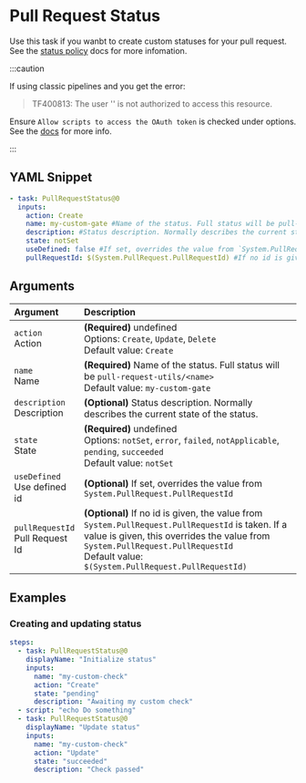 # Pull Request Status

Use this task if you wanbt to create custom statuses for your pull request. See the [status policy](https://docs.microsoft.com/en-us/azure/devops/repos/git/pull-request-status?view=azure-devops#status-policy) docs for more infomation.

:::caution

If using classic pipelines and you get the error:

> TF400813: The user '' is not authorized to access this resource.

Ensure `Allow scripts to access the OAuth token` is checked under options. See the [docs](https://docs.microsoft.com/en-us/azure/devops/pipelines/build/options?view=azure-devops#allow-scripts-to-access-the-oauth-token) for more info.

:::

## YAML Snippet

```yaml
- task: PullRequestStatus@0
  inputs:
    action: Create
    name: my-custom-gate #Name of the status. Full status will be pull-request-utils/<name>
    description: #Status description. Normally describes the current state of the status.
    state: notSet
    useDefined: false #If set, overrides the value from `System.PullRequest.PullRequestId`
    pullRequestId: $(System.PullRequest.PullRequestId) #If no id is given, the value from `System.PullRequest.PullRequestId` is taken. If a value is given, this overrides the value from `System.PullRequest.PullRequestId`
```

## Arguments

| Argument                              | Description                                                                                                                                                                                                                                     |
| :------------------------------------ | :---------------------------------------------------------------------------------------------------------------------------------------------------------------------------------------------------------------------------------------------- |
| `action` <br />Action                 | **(Required)** undefined <br /> Options: `Create`, `Update`, `Delete` <br /> Default value: `Create`                                                                                                                                            |
| `name` <br />Name                     | **(Required)** Name of the status. Full status will be `pull-request-utils/<name>` <br /> Default value: `my-custom-gate`                                                                                                                       |
| `description` <br />Description       | **(Optional)** Status description. Normally describes the current state of the status. <br />                                                                                                                                                   |
| `state` <br />State                   | **(Required)** undefined <br /> Options: `notSet`, `error`, `failed`, `notApplicable`, `pending`, `succeeded` <br /> Default value: `notSet`                                                                                                    |
| `useDefined` <br />Use defined id     | **(Optional)** If set, overrides the value from `System.PullRequest.PullRequestId` <br />                                                                                                                                                       |
| `pullRequestId` <br />Pull Request Id | **(Optional)** If no id is given, the value from `System.PullRequest.PullRequestId` is taken. If a value is given, this overrides the value from `System.PullRequest.PullRequestId` <br /> Default value: `$(System.PullRequest.PullRequestId)` |

## Examples

### Creating and updating status

```yml
steps:
  - task: PullRequestStatus@0
    displayName: "Initialize status"
    inputs:
      name: "my-custom-check"
      action: "Create"
      state: "pending"
      description: "Awaiting my custom check"
  - script: "echo Do something"
  - task: PullRequestStatus@0
    displayName: "Update status"
    inputs:
      name: "my-custom-check"
      action: "Update"
      state: "succeeded"
      description: "Check passed"
```
